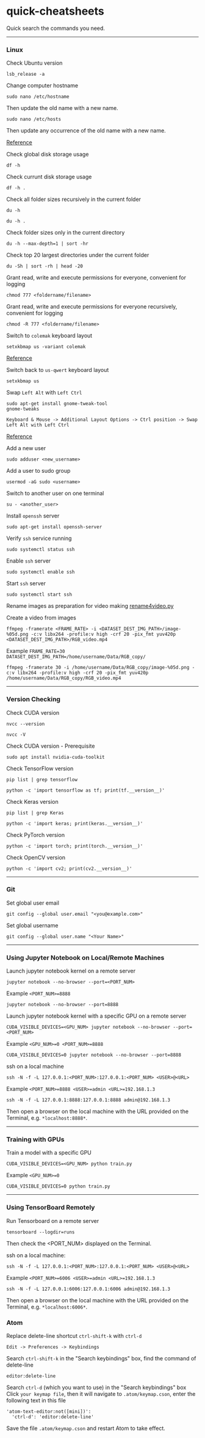 # quick-cheatsheets
Quick search the commands you need.

---
### Linux
Check Ubuntu version
```
lsb_release -a
```

Change computer hostname
```
sudo nano /etc/hostname
```
Then update the old name with a new name.
```
sudo nano /etc/hosts
```
Then update any occurrence of the old name with a new name.

[Reference](https://www.cyberciti.biz/faq/ubuntu-change-hostname-command/)

Check global disk storage usage
```
df -h
```

Check currunt disk storage usage
```
df -h .
```

Check all folder sizes recursively in the current folder
```
du -h
```
```
du -h .
```

Check folder sizes only in the current directory
```
du -h --max-depth=1 | sort -hr
```

Check top 20 largest directories under the current folder
```
du -Sh | sort -rh | head -20
```

Grant read, write and execute permissions for everyone, convenient for logging
```
chmod 777 <foldername/filename>
```
Grant read, write and execute permissions for everyone recursively, convenient for logging
```
chmod -R 777 <foldername/filename>
```

Switch to ```colemak``` keyboard layout
```
setxkbmap us -variant colemak
```
[Reference](https://superuser.com/questions/227727/ubuntu-switch-keyboard-layout-to-colemak)

Switch back to ```us-qwert``` keyboard layout
```
setxkbmap us
```

Swap ```Left Alt``` with ```Left Ctrl```
```
sudo apt-get install gnome-tweak-tool
gnome-tweaks
```
```Keyboard & Mouse -> Additional Layout Options -> Ctrl position -> Swap Left Alt with Left Ctrl```

[Reference](https://askubuntu.com/questions/93624/how-do-i-swap-left-ctrl-with-left-alt-on-my-keyboard)

Add a new user
```
sudo adduser <new_username>
```
Add a user to sudo group
```
usermod -aG sudo <username>
```
Switch to another user on one terminal
```
su - <another_user>
```

Install ```openssh``` server
```
sudo apt-get install openssh-server
```
Verify ```ssh``` service running
```
sudo systemctl status ssh
```
Enable ```ssh``` server
```
sudo systemctl enable ssh
```
Start ```ssh``` server
```
sudo systemctl start ssh
```
Rename images as preparation for video making
[rename4video.py](https://github.com/BryanBo-Cao/quick-cheatsheets/blob/master/utils/rename4video.py)

Create a video from images
```
ffmpeg -framerate <FRAME_RATE> -i <DATASET_DEST_IMG_PATH>/image-%05d.png -c:v libx264 -profile:v high -crf 20 -pix_fmt yuv420p <DATASET_DEST_IMG_PATH>/RGB_video.mp4
```
Example ```FRAME_RATE=30 DATASET_DEST_IMG_PATH=/home/username/Data/RGB_copy/```
```
ffmpeg -framerate 30 -i /home/username/Data/RGB_copy/image-%05d.png -c:v libx264 -profile:v high -crf 20 -pix_fmt yuv420p /home/username/Data/RGB_copy/RGB_video.mp4
```

---

### Version Checking
Check CUDA version
```
nvcc --version
```
```
nvcc -V
```
Check CUDA version - Prerequisite
```
sudo apt install nvidia-cuda-toolkit
```

Check TensorFlow version
```
pip list | grep tensorflow
```
```
python -c 'import tensorflow as tf; print(tf.__version__)'
```

Check Keras version
```
pip list | grep Keras
```
```
python -c 'import keras; print(keras.__version__)'
```

Check PyTorch version
```
python -c 'import torch; print(torch.__version__)'
```

Check OpenCV version
```
python -c 'import cv2; print(cv2.__version__)'
```

---

### Git
Set global user email
```
git config --global user.email "<you@example.com>"
```
Set global username
```
git config --global user.name "<Your Name>"
```

---

### Using Jupyter Notebook on Local/Remote Machines
Launch jupyter notebook kernel on a remote server
```
jupyter notebook --no-browser --port=<PORT_NUM>
```
Example ```<PORT_NUM>=8888```
```
jupyter notebook --no-browser --port=8888
```

Launch jupyter notebook kernel with a specific GPU on a remote server
```
CUDA_VISIBLE_DEVICES=<GPU_NUM> jupyter notebook --no-browser --port=<PORT_NUM>
```
Example ```<GPU_NUM>=0 <PORT_NUM>=8888```
```
CUDA_VISIBLE_DEVICES=0 jupyter notebook --no-browser --port=8888
```

ssh on a local machine
```	 
ssh -N -f -L 127.0.0.1:<PORT_NUM>:127.0.0.1:<PORT_NUM> <USER>@<URL>
```
Example ```<PORT_NUM>=8888 <USER>=admin <URL>=192.168.1.3```
```	 
ssh -N -f -L 127.0.0.1:8888:127.0.0.1:8888 admin@192.168.1.3
```
Then open a browser on the local machine with the URL provided on the Terminal, e.g. ```*localhost:8888*```.

---

### Training with GPUs
Train a model with a specific GPU
```
CUDA_VISIBLE_DEVICES=<GPU_NUM> python train.py
```
Example ```<GPU_NUM>=0```
```
CUDA_VISIBLE_DEVICES=0 python train.py
```

---

### Using TensorBoard Remotely
Run Tensorboard on a remote server
```
tensorboard --logdir=runs
```
Then check the <PORT_NUM> displayed on the Terminal.

ssh on a local machine:
```	 
ssh -N -f -L 127.0.0.1:<PORT_NUM>:127.0.0.1:<PORT_NUM> <USER>@<URL>
```
Example ```<PORT_NUM>=6006 <USER>=admin <URL>=192.168.1.3```
```	 
ssh -N -f -L 127.0.0.1:6006:127.0.0.1:6006 admin@192.168.1.3
```
Then open a browser on the local machine with the URL provided on the Terminal, e.g. ```*localhost:6006*```.


### Atom
Replace delete-line shortcut ```ctrl-shift-k``` with ```ctrl-d```
```
Edit -> Preferences -> Keybindings
```
Search ```ctrl-shift-k``` in the "Search keybindings" box, find the command of delete-line
```
editor:delete-line
```
Search ```ctrl-d``` (which you want to use) in the "Search keybindings" box
Click ```your keymap file```, then it will navigate to ```.atom/keymap.cson```, enter the following text in this file
```
'atom-text-editor:not([mini])':
  'ctrl-d': 'editor:delete-line'
```
Save the file ```.atom/keymap.cson``` and restart Atom to take effect.
